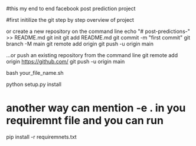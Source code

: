 #this my end to end facebook post prediction project

#first initilize the git
step by step overview of project 



or create a new repository on the command line
echo "# post-predictions-" >> README.md
git init
git add README.md
git commit -m "first commit"
git branch -M main
git remote add origin 
git push -u origin main

…or push an existing repository from the command line
git remote add origin https://github.com/
git push -u origin main


bash your_file_name.sh


python setup.py install

# another way can mention  -e . in you requiremnt file and you can run

pip install -r requiremnets.txt